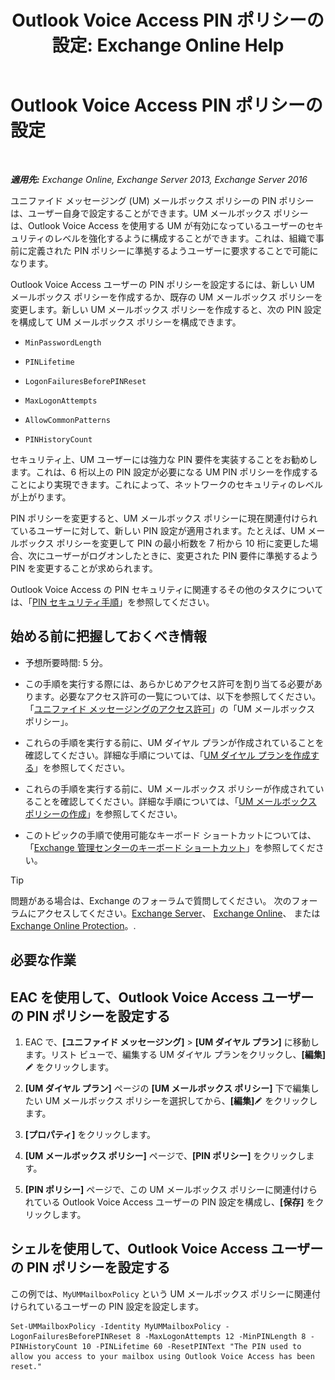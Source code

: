 ﻿---
title: 'Outlook Voice Access PIN ポリシーの設定: Exchange Online Help'
TOCTitle: Outlook Voice Access PIN ポリシーの設定
ms:assetid: 5b2800b7-bfa6-4282-975c-0706ae25ad64
ms:mtpsurl: https://technet.microsoft.com/ja-jp/library/Aa998285(v=EXCHG.150)
ms:contentKeyID: 50555787
ms.date: 05/22/2018
mtps_version: v=EXCHG.150
ms.translationtype: HT
---

# Outlook Voice Access PIN ポリシーの設定

 

_**適用先:** Exchange Online, Exchange Server 2013, Exchange Server 2016_

ユニファイド メッセージング (UM) メールボックス ポリシーの PIN ポリシーは、ユーザー自身で設定することができます。UM メールボックス ポリシーは、Outlook Voice Access を使用する UM が有効になっているユーザーのセキュリティのレベルを強化するように構成することができます。これは、組織で事前に定義された PIN ポリシーに準拠するようユーザーに要求することで可能になります。

Outlook Voice Access ユーザーの PIN ポリシーを設定するには、新しい UM メールボックス ポリシーを作成するか、既存の UM メールボックス ポリシーを変更します。新しい UM メールボックス ポリシーを作成すると、次の PIN 設定を構成して UM メールボックス ポリシーを構成できます。

  - `MinPasswordLength`

  - `PINLifetime`

  - `LogonFailuresBeforePINReset`

  - `MaxLogonAttempts`

  - `AllowCommonPatterns`

  - `PINHistoryCount`

セキュリティ上、UM ユーザーには強力な PIN 要件を実装することをお勧めします。これは、6 桁以上の PIN 設定が必要になる UM PIN ポリシーを作成することにより実現できます。これによって、ネットワークのセキュリティのレベルが上がります。

PIN ポリシーを変更すると、UM メールボックス ポリシーに現在関連付けられているユーザーに対して、新しい PIN 設定が適用されます。たとえば、UM メールボックス ポリシーを変更して PIN の最小桁数を 7 桁から 10 桁に変更した場合、次にユーザーがログオンしたときに、変更された PIN 要件に準拠するよう PIN を変更することが求められます。

Outlook Voice Access の PIN セキュリティに関連するその他のタスクについては、「[PIN セキュリティ手順](pin-security-procedures-exchange-2013-help.md)」を参照してください。

## 始める前に把握しておくべき情報

  - 予想所要時間: 5 分。

  - この手順を実行する際には、あらかじめアクセス許可を割り当てる必要があります。必要なアクセス許可の一覧については、以下を参照してください。「[ユニファイド メッセージングのアクセス許可](unified-messaging-permissions-exchange-2013-help.md)」の「UM メールボックス ポリシー」。

  - これらの手順を実行する前に、UM ダイヤル プランが作成されていることを確認してください。詳細な手順については、「[UM ダイヤル プランを作成する](create-a-um-dial-plan-exchange-2013-help.md)」を参照してください。

  - これらの手順を実行する前に、UM メールボックス ポリシーが作成されていることを確認してください。詳細な手順については、「[UM メールボックス ポリシーの作成](create-a-um-mailbox-policy-exchange-2013-help.md)」を参照してください。

  - このトピックの手順で使用可能なキーボード ショートカットについては、「[Exchange 管理センターのキーボード ショートカット](keyboard-shortcuts-in-the-exchange-admin-center-exchange-online-protection-help.md)」を参照してください。


> [!TIP]
> 問題がある場合は、Exchange のフォーラムで質問してください。 次のフォーラムにアクセスしてください。<A href="https://go.microsoft.com/fwlink/p/?linkid=60612">Exchange Server</A>、 <A href="https://go.microsoft.com/fwlink/p/?linkid=267542">Exchange Online</A>、 または <A href="https://go.microsoft.com/fwlink/p/?linkid=285351">Exchange Online Protection</A>。.



## 必要な作業

## EAC を使用して、Outlook Voice Access ユーザーの PIN ポリシーを設定する

1.  EAC で、**\[ユニファイド メッセージング\]** \> **\[UM ダイヤル プラン\]** に移動します。リスト ビューで、編集する UM ダイヤル プランをクリックし、**\[編集\]**![編集アイコン](images/Bb124582.6f53ccb2-1f13-4c02-bea0-30690e6ea71d(EXCHG.150).gif "編集アイコン") をクリックします。

2.  **\[UM ダイヤル プラン\]** ページの **\[UM メールボックス ポリシー\]** 下で編集したい UM メールボックス ポリシーを選択してから、**\[編集\]**![編集アイコン](images/Bb124582.6f53ccb2-1f13-4c02-bea0-30690e6ea71d(EXCHG.150).gif "編集アイコン") をクリックします。

3.  **\[プロパティ\]** をクリックします。

4.  **\[UM メールボックス ポリシー\]** ページで、**\[PIN ポリシー\]** をクリックします。

5.  **\[PIN ポリシー\]** ページで、この UM メールボックス ポリシーに関連付けられている Outlook Voice Access ユーザーの PIN 設定を構成し、**\[保存\]** をクリックします。

## シェルを使用して、Outlook Voice Access ユーザーの PIN ポリシーを設定する

この例では、`MyUMMailboxPolicy` という UM メールボックス ポリシーに関連付けられているユーザーの PIN 設定を設定します。

    Set-UMMailboxPolicy -Identity MyUMMailboxPolicy -LogonFailuresBeforePINReset 8 -MaxLogonAttempts 12 -MinPINLength 8 -PINHistoryCount 10 -PINLifetime 60 -ResetPINText "The PIN used to allow you access to your mailbox using Outlook Voice Access has been reset."

